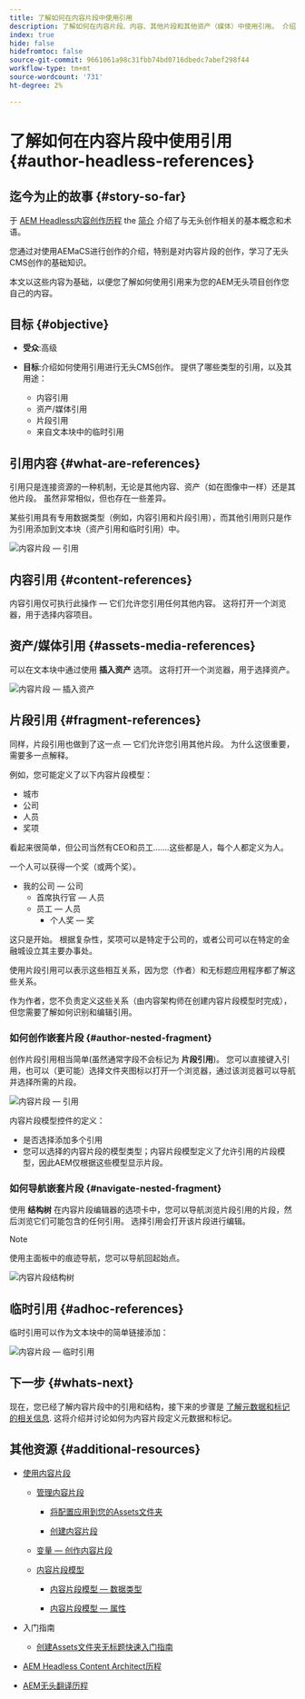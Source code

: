 ```yaml
---
title: 了解如何在内容片段中使用引用
description: 了解如何在内容片段、内容、其他片段和其他资产（媒体）中使用引用。 介绍无头CMS创作中嵌套片段的必要性和机制。
index: true
hide: false
hidefromtoc: false
source-git-commit: 9661061a98c31fbb74bd0716dbedc7abef298f44
workflow-type: tm+mt
source-wordcount: '731'
ht-degree: 2%

---
```


# 了解如何在内容片段中使用引用 {#author-headless-references}

## 迄今为止的故事 {#story-so-far}

于 [AEM Headless内容创作历程](overview.md) the [简介](introduction.md) 介绍了与无头创作相关的基本概念和术语。

您通过对使用AEMaCS进行创作的介绍，特别是对内容片段的创作，学习了无头CMS创作的基础知识。

本文以这些内容为基础，以便您了解如何使用引用来为您的AEM无头项目创作您自己的内容。

## 目标 {#objective}

* **受众**:高级
* **目标**:介绍如何使用引用进行无头CMS创作。 提供了哪些类型的引用，以及其用途：

   * 内容引用
   * 资产/媒体引用
   * 片段引用
   * 来自文本块中的临时引用

## 引用内容 {#what-are-references}

引用只是连接资源的一种机制，无论是其他内容、资产（如在图像中一样）还是其他片段。 虽然非常相似，但也存在一些差异。

某些引用具有专用数据类型（例如，内容引用和片段引用），而其他引用则只是作为引用添加到文本块（资产引用和临时引用）中。

![内容片段 — 引用](/help/journey-headless/author/assets/headless-journey-author-references-01.png)

## 内容引用 {#content-references}

内容引用仅可执行此操作 — 它们允许您引用任何其他内容。 这将打开一个浏览器，用于选择内容项目。

## 资产/媒体引用 {#assets-media-references}

可以在文本块中通过使用 **插入资产** 选项。 这将打开一个浏览器，用于选择资产。

![内容片段 — 插入资产](/help/journey-headless/author/assets/headless-journey-author-references-02.png)

## 片段引用 {#fragment-references}

同样，片段引用也做到了这一点 — 它们允许您引用其他片段。 为什么这很重要，需要多一点解释。

例如，您可能定义了以下内容片段模型：

* 城市
* 公司
* 人员
* 奖项

看起来很简单，但公司当然有CEO和员工…….这些都是人，每个人都定义为人。

一个人可以获得一个奖（或两个奖）。

* 我的公司 — 公司
   * 首席执行官 — 人员
   * 员工 — 人员
      * 个人奖 — 奖

这只是开始。 根据复杂性，奖项可以是特定于公司的，或者公司可以在特定的金融城设立其主要办事处。

使用片段引用可以表示这些相互关系，因为您（作者）和无标题应用程序都了解这些关系。

作为作者，您不负责定义这些关系（由内容架构师在创建内容片段模型时完成），但您需要了解如何识别和编辑引用。

### 如何创作嵌套片段 {#author-nested-fragment}

创作片段引用相当简单(虽然通常字段不会标记为 **片段引用**)。 您可以直接键入引用，也可以（更可能）选择文件夹图标以打开一个浏览器，通过该浏览器可以导航并选择所需的片段。

![内容片段 — 引用](/help/journey-headless/author/assets/headless-journey-author-references-03.png)

内容片段模型控件的定义：

* 是否选择添加多个引用
* 您可以选择的内容片段的模型类型；内容片段模型定义了允许引用的片段模型，因此AEM仅根据这些模型显示片段。

### 如何导航嵌套片段 {#navigate-nested-fragment}

使用 **结构树** 在内容片段编辑器的选项卡中，您可以导航浏览片段引用的片段，然后浏览它们可能包含的任何引用。 选择引用会打开该片段进行编辑。

>[!NOTE]
>
>使用主面板中的痕迹导航，您可以导航回起始点。

![内容片段结构树](/help/assets/content-fragments/assets/cfm-structuretree-02.png)

## 临时引用 {#adhoc-references}

临时引用可以作为文本块中的简单链接添加：

![内容片段 — 临时引用](/help/journey-headless/author/assets/headless-journey-author-references-04.png)

## 下一步 {#whats-next}

现在，您已经了解内容片段中的引用和结构，接下来的步骤是 [了解元数据和标记的相关信息](metadata-tagging.md). 这将介绍并讨论如何为内容片段定义元数据和标记。

## 其他资源 {#additional-resources}

* [使用内容片段](/help/assets/content-fragments/content-fragments.md)

   * [管理内容片段](/help/assets/content-fragments/content-fragments-managing.md)

      * [将配置应用到您的Assets文件夹](/help/assets/content-fragments/content-fragments-configuration-browser.md#apply-the-configuration-to-your-assets-folder)

      * [创建内容片段](/help/assets/content-fragments/content-fragments-managing.md#creating-a-content-fragment)
   * [变量 — 创作内容片段](/help/assets/content-fragments/content-fragments-variations.md)

   * [内容片段模型](/help/assets/content-fragments/content-fragments-models.md)

      * [内容片段模型 — 数据类型](/help/assets/content-fragments/content-fragments-models.md#data-types)

      * [内容片段模型 — 属性](/help/assets/content-fragments/content-fragments-models.md#properties)


* 入门指南
   * [创建Assets文件夹无标题快速入门指南](/help/sites-developing/headless/getting-started/create-assets-folder.md)

* [AEM Headless Content Architect历程](/help/journey-headless/architect/overview.md)

* [AEM无头翻译历程](/help/journey-headless/translation/overview.md)
